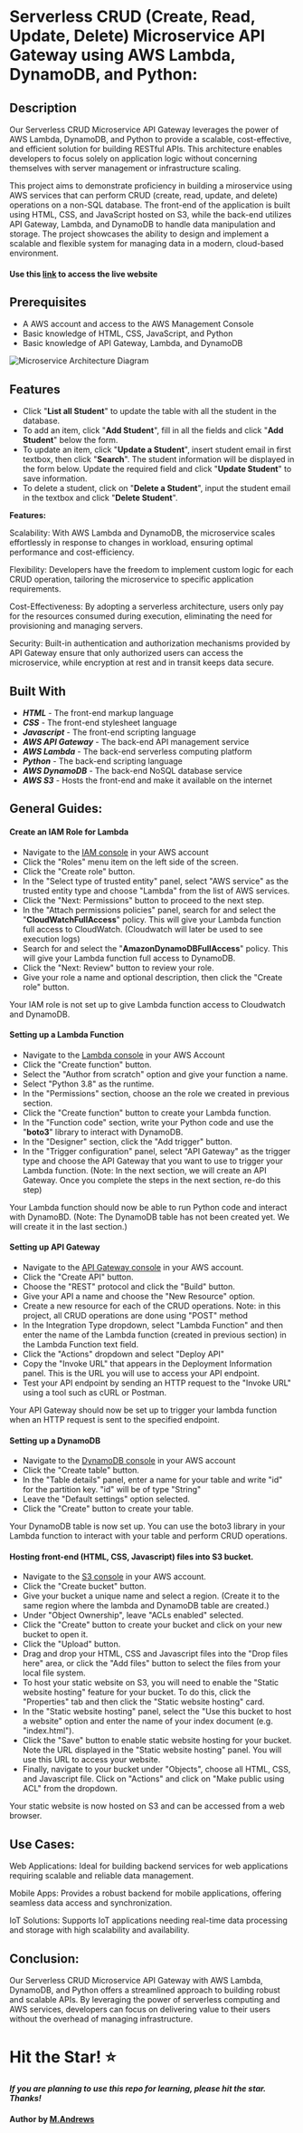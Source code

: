 # Serverless CRUD (Create, Read, Update, Delete) Microservice API Gateway using AWS Lambda, DynamoDB, and Python:

## Description
Our Serverless CRUD Microservice API Gateway leverages the power of AWS Lambda, DynamoDB, and Python to provide a scalable, cost-effective, and efficient solution for building RESTful APIs. This architecture enables developers to focus solely on application logic without concerning themselves with server management or infrastructure scaling.


This project aims to demonstrate proficiency in building a miroservice using AWS services that can perform CRUD (create, read, update, and delete) operations on a non-SQL database. The front-end of the application is built using HTML, CSS, and JavaScript hosted on S3, while the back-end utilizes API Gateway, Lambda, and DynamoDB to handle data manipulation and storage. The project showcases the ability to design and implement a scalable and flexible system for managing data in a modern, cloud-based environment.



#### Use this [link](http://crud-operation-static-web.s3-website-us-east-1.amazonaws.com/) to access the live website


## Prerequisites
* A AWS account and access to the AWS Management Console
* Basic knowledge of HTML, CSS, JavaScript, and Python
* Basic knowledge of API Gateway, Lambda, and DynamoDB

![Microservice Architecture Diagram](./images/Simple%20CRUD%20Microservice%20Architecture.PNG "Architecture Diagram")


## Features
* Click "**List all Student**" to update the table with all the student in the database.
* To add an item, click "**Add Student**", fill in all the fields and click "**Add Student**" below the form.
* To update an item, click "**Update a Student**", insert student email in first textbox, then click "**Search**". The student information will be displayed in the form below. Update the required field and click "**Update Student**" to save information.
* To delete a student, click on "**Delete a Student**", input the student email in the textbox and click "**Delete Student**".

**Features:**

Scalability: With AWS Lambda and DynamoDB, the microservice scales effortlessly in response to changes in workload, ensuring optimal performance and cost-efficiency.

Flexibility: Developers have the freedom to implement custom logic for each CRUD operation, tailoring the microservice to specific application requirements.

Cost-Effectiveness: By adopting a serverless architecture, users only pay for the resources consumed during execution, eliminating the need for provisioning and managing servers.

Security: Built-in authentication and authorization mechanisms provided by API Gateway ensure that only authorized users can access the microservice, while encryption at rest and in transit keeps data secure.

## Built With
* **_HTML_** - The front-end markup language
* **_CSS_** - The front-end stylesheet language
* **_Javascript_** - The front-end scripting language
* **_AWS API Gateway_** - The back-end API management service
* **_AWS Lambda_** - The back-end serverless computing platform
* **_Python_** - The back-end scripting language
* **_AWS DynamoDB_** - The back-end NoSQL database service
* **_AWS S3_** - Hosts the front-end and make it available on the internet

## General Guides:
#### Create an IAM Role for Lambda
* Navigate to the [IAM console](https://us-east-1.console.aws.amazon.com/iamv2/home?region=us-east-1#/home) in your AWS account
* Click the "Roles" menu item on the left side of the screen.
* Click the "Create role" button.
* In the "Select type of trusted entity" panel, select "AWS service" as the trusted entity type and choose "Lambda" from the list of AWS services.
* Click the "Next: Permissions" button to proceed to the next step.
* In the "Attach permissions policies" panel, search for and select the "**CloudWatchFullAccess**" policy. This will give your Lambda function full access to CloudWatch. (Cloudwatch will later be used to see execution logs)
* Search for and select the "**AmazonDynamoDBFullAccess**" policy. This will give your Lambda function full access to DynamoDB.
* Click the "Next: Review" button to review your role.
* Give your role a name and optional description, then click the "Create role" button.

Your IAM role is not set up to give Lambda function access to Cloudwatch and DynamoDB.

#### Setting up a Lambda Function
* Navigate to the [Lambda console](https://us-east-1.console.aws.amazon.com/lambda/home?region=us-east-1#/functions) in your AWS Account
* Click the "Create function" button.
* Select the "Author from scratch" option and give your function a name.
* Select "Python 3.8" as the runtime.
* In the "Permissions" section, choose an the role we created in previous section.
* Click the "Create function" button to create your Lambda function.
* In the "Function code" section, write your Python code and use the "**boto3**" library to interact with DynamoDB.
* In the "Designer" section, click the "Add trigger" button.
* In the "Trigger configuration" panel, select "API Gateway" as the trigger type and choose the API Gateway that you want to use to trigger your Lambda function. (Note: In the next section, we will create an API Gateway. Once you complete the steps in the next section, re-do this step)

Your Lambda function should now be able to run Python code and interact with DynamoBD. (Note: The DynamoDB table has not been created yet. We will create it in the last section.)

#### Setting up API Gateway
* Navigate to the [API Gateway console](https://us-east-1.console.aws.amazon.com/apigateway/main/apis?region=us-east-1) in your AWS account.
* Click the "Create API" button.
* Choose the "REST" protocol and click the "Build" button.
* Give your API a name and choose the "New Resource" option.
* Create a new resource for each of the CRUD operations. Note: in this project, all CRUD operations are done using "POST" method
* In the Integration Type dropdown, select "Lambda Function" and then enter the name of the Lambda function (created in previous section) in the Lambda Function text field. 
* Click the "Actions" dropdown and select "Deploy API"
* Copy the "Invoke URL" that appears in the Deployment Information panel. This is the URL you will use to access your API endpoint.
* Test your API endpoint by sending an HTTP request to the "Invoke URL" using a tool such as cURL or Postman.

Your API Gateway should now be set up to trigger your lambda function when an HTTP request is sent to the specified endpoint.

#### Setting up a DynamoDB
* Navigate to the [DynamoDB console](https://us-east-1.console.aws.amazon.com/dynamodbv2/home?region=us-east-1#dashboard) in your AWS account
* Click the "Create table" button.
* In the "Table details" panel, enter a name for your table and write "id" for the partition key. "id" will be of type "String"
* Leave the "Default settings" option selected.
* Click the "Create" button to create your table.

Your DynamoDB table is now set up. You can use the boto3 library in your Lambda function to interact with your table and perform CRUD operations.

#### Hosting front-end (HTML, CSS, Javascript) files into S3 bucket.
* Navigate to the [S3 console](https://s3.console.aws.amazon.com/s3/buckets?region=us-east-1) in your AWS account.
* Click the "Create bucket" button.
* Give your bucket a unique name and select a region. (Create it to the same region where the lambda and DynamoDB table are created.)
* Under "Object Ownership", leave "ACLs enabled" selected.
* Click the "Create" button to create your bucket and click on your new bucket to open it.
* Click the "Upload" button.
* Drag and drop your HTML, CSS and Javascript files into the "Drop files here" area, or click the "Add files" button to select the files from your local file system. 
* To host your static website on S3, you will need to enable the "Static website hosting" feature for your bucket. To do this, click the "Properties" tab and then click the "Static website hosting" card.
* In the "Static website hosting" panel, select the "Use this bucket to host a website" option and enter the name of your index document (e.g. "index.html").
* Click the "Save" button to enable static website hosting for your bucket. Note the URL displayed in the "Static website hosting" panel. You will use this URL to access your website.
* Finally, navigate to your bucket under "Objects", choose all HTML, CSS, and Javascript file. Click on "Actions" and click on "Make public using ACL" from the dropdown.

Your static website is now hosted on S3 and can be accessed from a web browser.


## Use Cases:
Web Applications: Ideal for building backend services for web applications requiring scalable and reliable data management.

Mobile Apps: Provides a robust backend for mobile applications, offering seamless data access and synchronization.

IoT Solutions: Supports IoT applications needing real-time data processing and storage with high scalability and availability.

## Conclusion:

Our Serverless CRUD Microservice API Gateway with AWS Lambda, DynamoDB, and Python offers a streamlined approach to building robust and scalable APIs. By leveraging the power of serverless computing and AWS services, developers can focus on delivering value to their users without the overhead of managing infrastructure.


# Hit the Star! ⭐
***If you are planning to use this repo for learning, please hit the star. Thanks!***

#### Author by [M.Andrews](https://github.com/andrewsrio2001)
    
